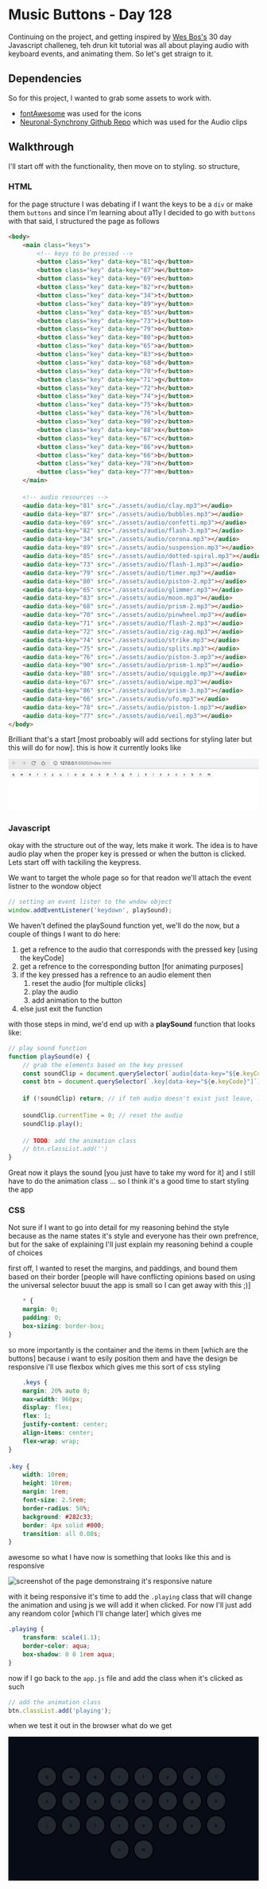 # Music Buttons - Day 128

Continuing on the project, and getting inspired by [Wes Bos's](https://wesbos.com/) 30 day Javascript challeneg, teh drun kit tutorial was all about
playing audio with keyboard events, and animating them. So let's get straign to it.

## Dependencies

So for this project, I wanted to grab some assets to work with.

* [fontAwesome](https://fontawesome.com/) was used for the icons
* [Neuronal-Synchrony Github Repo](https://github.com/jonobr1/Neuronal-Synchrony) which was used for the Audio clips

## Walkthrough

I'll start off with the functionality, then move on to styling.
so structure,

### HTML

for the page structure I was debating if I want the keys to be a `div` or make them `buttons`
and since I'm learning about a11y I decided to go with `buttons` with that said, I structured the
page as follows

``` html
<body>
    <main class="keys">
        <!-- keys to be pressed -->
        <button class="key" data-key="81">q</button>
        <button class="key" data-key="87">w</button>
        <button class="key" data-key="69">e</button>
        <button class="key" data-key="82">r</button>
        <button class="key" data-key="34">t</button>
        <button class="key" data-key="89">y</button>
        <button class="key" data-key="85">u</button>
        <button class="key" data-key="73">i</button>
        <button class="key" data-key="79">o</button>
        <button class="key" data-key="80">p</button>
        <button class="key" data-key="65">a</button>
        <button class="key" data-key="83">s</button>
        <button class="key" data-key="68">d</button>
        <button class="key" data-key="70">f</button>
        <button class="key" data-key="71">g</button>
        <button class="key" data-key="72">h</button>
        <button class="key" data-key="74">j</button>
        <button class="key" data-key="75">k</button>
        <button class="key" data-key="76">l</button>
        <button class="key" data-key="90">z</button>
        <button class="key" data-key="88">x</button>
        <button class="key" data-key="67">c</button>
        <button class="key" data-key="86">v</button>
        <button class="key" data-key="66">b</button>
        <button class="key" data-key="78">n</button>
        <button class="key" data-key="77">m</button>
    </main>

    <!-- audio resources -->
    <audio data-key="81" src="./assets/audio/clay.mp3"></audio>
    <audio data-key="87" src="./assets/audio/bubbles.mp3"></audio>
    <audio data-key="69" src="./assets/audio/confetti.mp3"></audio>
    <audio data-key="82" src="./assets/audio/flash-3.mp3"></audio>
    <audio data-key="34" src="./assets/audio/corona.mp3"></audio>
    <audio data-key="89" src="./assets/audio/suspension.mp3"></audio>
    <audio data-key="85" src="./assets/audio/dotted-spiral.mp3"></audio>
    <audio data-key="73" src="./assets/audio/flash-1.mp3"></audio>
    <audio data-key="79" src="./assets/audio/timer.mp3"></audio>
    <audio data-key="80" src="./assets/audio/piston-2.mp3"></audio>
    <audio data-key="65" src="./assets/audio/glimmer.mp3"></audio>
    <audio data-key="83" src="./assets/audio/moon.mp3"></audio>
    <audio data-key="68" src="./assets/audio/prism-2.mp3"></audio>
    <audio data-key="70" src="./assets/audio/pinwheel.mp3"></audio>
    <audio data-key="71" src="./assets/audio/flash-2.mp3"></audio>
    <audio data-key="72" src="./assets/audio/zig-zag.mp3"></audio>
    <audio data-key="74" src="./assets/audio/strike.mp3"></audio>
    <audio data-key="75" src="./assets/audio/splits.mp3"></audio>
    <audio data-key="76" src="./assets/audio/piston-3.mp3"></audio>
    <audio data-key="90" src="./assets/audio/prism-1.mp3"></audio>
    <audio data-key="88" src="./assets/audio/squiggle.mp3"></audio>
    <audio data-key="67" src="./assets/audio/wipe.mp3"></audio>
    <audio data-key="86" src="./assets/audio/prism-3.mp3"></audio>
    <audio data-key="66" src="./assets/audio/ufo.mp3"></audio>
    <audio data-key="78" src="./assets/audio/piston-1.mp3"></audio>
    <audio data-key="77" src="./assets/audio/veil.mp3"></audio>
</body>
```

Brilliant that's a start [most proboably will add sections for styling later but this will do for now].
this is how it currently looks like

![screenshot of the structured web page](assets/img/1.png)

### Javascript

okay with the structure out of the way, lets make it work. The idea is to have audio play when the proper key is pressed
or when the button is clicked. Lets start off with tackiling the keypress.

We want to target the whole page so for that readon we'll attach the event listner to the wondow object

``` js
// setting an event lister to the wndow object
window.addEventListener('keydown', playSound);
```

We haven't defined the playSound function yet, we'll do the now, but a couple of things I want to do here:

1. get a refrence to the audio that corresponds with the pressed key [using the keyCode]
2. get a refrence to the corresponding button [for animating purposes]
3. if the key pressed has a refrence to an audio element then
   1. reset the audio [for multiple clicks]
   2. play the audio
   3. add animation to the button
4. else just exit the function

with those steps in mind, we'd end up with a **playSound** function that looks like:

``` js
// play sound function
function playSound(e) {
    // grab the elements based on the key pressed
    const soundClip = document.querySelector(`audio[data-key="${e.keyCode}"]`);
    const btn = document.querySelector(`.key[data-key="${e.keyCode}"]`);

    if (!soundClip) return; // if teh audio doesn't exist just leave, leave...

    soundClip.currentTime = 0; // reset the audio
    soundClip.play();

    // TODO: add the animation class
    // btn.classList.add('')
}
```

Great now it plays the sound [you just have to take my word for it] and I still have to do the animation class ...
so I think it's a good time to start styling the app

### CSS

Not sure if I want to go into detail for my reasoning behind the style because as the name states it's style and
everyone has their own prefrence, but for the sake of explaining I'll just explain my reasoning behind a couple of choices

first off, I wanted to reset the margins, and paddings, and bound them based on their border [people will have conflicting opinions based on using the universal selector buuut the app is small so I can get away with this ;)]

``` css
    * {
    margin: 0;
    padding: 0;
    box-sizing: border-box;
}
```

so more importantly is the container and the items in them [which are the buttons] because i want to esily position them and have the design be responsive i'll use flexbox which gives me this sort of css styling

``` css
    .keys {
    margin: 20% auto 0;
    max-width: 960px;
    display: flex;
    flex: 1;
    justify-content: center;
    align-items: center;
    flex-wrap: wrap;
}

.key {
    width: 10rem;
    height: 10rem;
    margin: 1rem;
    font-size: 2.5rem;
    border-radius: 50%;
    background: #282c33;
    border: 4px solid #000;
    transition: all 0.08s;
}
```

awesome so what I have now is something that looks like this and is responsive

![screenshot of the page demonstraing it's responsive nature](assets/img/responsive.gif)

with it being responsive it's time to add the `.playing` class that will change the animation and using js
we will add it when clicked. For now I'll just add any reandom color [which I'll change later] which gives me

``` css
.playing {
    transform: scale(1.1);
    border-color: aqua;
    box-shadow: 0 0 1rem aqua;
}
```

now if I go back to the `app.js` file and add the class when it's clicked as such

``` js
// add the animation class
btn.classList.add('playing');
```

when we test it out in the browser what do we get

![animating buttons demo](assets/img/animation-1.gif)